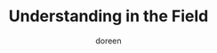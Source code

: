 ---
title: Understanding in the Field
slug: understanding-in-the-field
excerpt: Having ag-informed therapists who understand the unique challenges of farm life can make all the difference in mental health support for producers and their families.
feature_image:
  alt: A warm light glowing from a farmhouse window at dusk
  width: 1536
  height: 1024
  url: /images/light.png
html_content: >-
  When my husband and I reached out for help, one thing made all the difference: having an <strong>ag-informed therapist</strong>. Farming is a unique lifestyle, woven with challenges that are hard to explain even on the best of days. In times of struggle, those challenges can feel impossible to put into words for someone who has never lived them.


  That is why it matters so deeply to have professionals who understand the rhythms of farm life. The long hours. The weather worries. The generational expectations. The endless list of tasks that never seem to wait for a good time. To speak with someone who truly "gets it" is to feel less alone, less misunderstood, and more hopeful.


  I'm encouraged to see a growing movement to make this kind of support more accessible. <strong>Producers and their families deserve care that reflects the reality of their lives.</strong> Because when mental health is strengthened, so too are the farms, the families, and the communities that depend on them.


  This work matters. And I'm grateful to see it moving forward.
published_at: 2025-09-22T14:05:00.000Z
category: farm-life
tags:
  - mental-health
  - farm-life
  - therapy
  - support
author: doreen
---